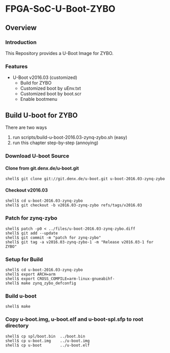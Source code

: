 FPGA-SoC-U-Boot-ZYBO
====================================================================================

Overview
------------------------------------------------------------------------------------

### Introduction

This Repository provides a U-Boot Image for ZYBO.

### Features

* U-Boot v2016.03 (customized)
  + Build for ZYBO
  + Customized boot by uEnv.txt
  + Customized boot by boot.scr
  + Enable bootmenu

Build U-boot for ZYBO
------------------------------------------------------------------------------------

There are two ways

1. run scripts/build-u-boot-2016.03-zynq-zybo.sh (easy)
2. run this chapter step-by-step (annoying)

### Download U-boot Source

#### Clone from git.denx.de/u-boot.git

```console
shell$ git clone git://git.denx.de/u-boot.git u-boot-2016.03-zynq-zybo
```

#### Checkout v2016.03

```console
shell$ cd u-boot-2016.03-zynq-zybo
shell$ git checkout -b v2016.03-zynq-zybo refs/tags/v2016.03
```

### Patch for zynq-zybo

```console
shell$ patch -p0 < ../files/u-boot-2016.03-zynq-zybo.diff
shell$ git add --update
shell$ git commit -m "patch for zynq-zybo"
shell$ git tag -a v2016.03-zynq-zybo-1 -m "Release v2016.03-1 for ZYBO"
```

### Setup for Build 

```console
shell$ cd u-boot-2016.03-zynq-zybo
shell$ export ARCH=arm
shell$ export CROSS_COMPILE=arm-linux-gnueabihf-
shell$ make zynq_zybo_defconfig
```

### Build u-boot

```console
shell$ make
```

### Copy u-boot.img, u-boot.elf and u-boot-spl.sfp to root directory

```console
shell$ cp spl/boot.bin  ../boot.bin
shell$ cp u-boot.img    ../u-boot.img
shell$ cp u-boot        ../u-boot.elf
```
